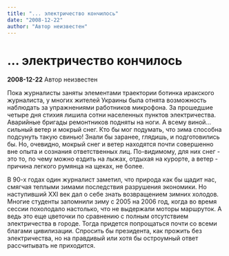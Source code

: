 ```yaml
---
title: "... электричество кончилось"
date: "2008-12-22"
author: "Автор неизвестен"
---
```


# ... электричество кончилось

**2008-12-22** Автор неизвестен

Пока журналисты заняты элементами траектории ботинка иракского журналиста, у многих жителей Украины была отнята возможность наблюдать за упражнениями работников микрофона. За прошедшие четыре дня стихия лишила сотни населенных пунктов электричества. Аварийные бригады ремонтников подняты на ноги. А всему виной... сильный ветер и мокрый снег. Кто бы мог подумать, что зима способна подсунуть такую свинью! Знали бы заранее, глядишь, и подготовились бы. Но, очевидно, мокрый снег и ветер находятся почти совершенно вне опыта и сознания ответственных лиц. По-видимому, для них снег - это то, по чему можно ездить на лыжах, отдыхая на курорте, а ветер - причина легкого румянца на щеках, не более.

В 90-х годах один журналист заметил, что природа как бы щадит нас, смягчая теплыми зимами последствия разрушения экономики. Но наступивший XXI век дал о себе знать возвращением зимних холодов. Многие студенты запомнили зиму с 2005 на 2006 год, когда во время сессии похолодало настолько, что не выдержали моторы маршруток. А ведь это еще цветочки по сравнению с полным отсутствием электричества в городе. Тогда придется попрощаться почти со всеми благами цивилизации. Спросить бы президента, как прожить без электричества, но на правдивый или хотя бы остроумный ответ рассчитывать не приходится.
